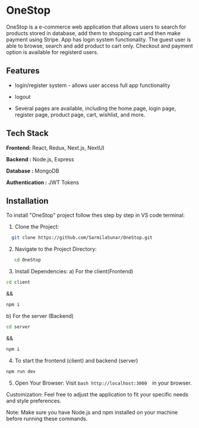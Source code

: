 
# OneStop
OneStop is a e-commerce web application that allows users to search for products stored in database, add them to shopping cart and then make payment using Stripe. App has login system functionality. The guest user is able to browse, search and add product to cart only. Checkout and payment option is available for registerd users.


## Features

- login/register system - allows user access full app functionality

- logout

- Several pages are available, including the home page, login page, register page, product page, cart, wishlist, and more.


## Tech Stack

**Frontend:** React, Redux, Next.js, NextUI

**Backend :** Node.js, Express

**Database :** MongoDB

**Authentication :** JWT Tokens

## Installation

To install "OneStop" project follow thes step by step in VS code terminal:

1) Clone the Project:
```bash
  git clone https://github.com/SarmilaSunar/OneStop.git
```
2) Navigate to the Project Directory:

```bash
   cd OneStop
```
3) Install Dependencies:
  a) For the client(Frontend)
```bash
cd client 
```
&&
```bash
npm i
```
b) For the server (Backend)
```bash
cd server  
```
&&
```bash
npm i
```
4) To start the frontend (client) and backend (server) 
```bash
npm run dev
```
5) Open Your Browser:
Visit ```bash http://localhost:3000  ```in your browser.

Customization: 
Feel free to adjust the application to fit your specific needs and style preferences.

Note: Make sure you have Node.js and npm installed on your machine before running these commands.


